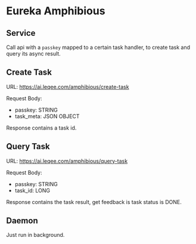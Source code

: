 # Eureka Amphibious

## Service

Call api with a `passkey` mapped to a certain task handler, to create task and query its async result.

## Create Task

URL: https://ai.leqee.com/amphibious/create-task

Request Body:
* passkey: STRING
* task_meta: JSON OBJECT

Response contains a task id.

## Query Task

URL: https://ai.leqee.com/amphibious/query-task

Request Body:
* passkey: STRING
* task_id: LONG

Response contains the task result, get feedback is task status is DONE.

## Daemon

Just run in background.